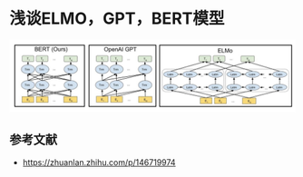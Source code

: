 # 浅谈ELMO，GPT，BERT模型

![语言模型之综述_4](images/ELMO-GPT-BERT-1.jpeg)

## 参考文献

* https://zhuanlan.zhihu.com/p/146719974
